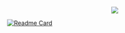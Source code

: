 
<p align="center" margin_top=-20px>
  <a href="https://skillicons.dev">
    <img src="https://skillicons.dev/icons?i=html,css,js,react,ts,bootstrap,htmx,php,sass,java,py,svelte,yarn,swift,jest,mongodb,mysql,nextjs,nodejs,express,flutter,npm,vite,git,bash,powershell&theme=dark" />
  </a>
</p>

[![Readme Card](https://github-readme-stats.vercel.app/api/pin/?username=YamaiKaguya&repo=Profile&bg_color=000000&text_color=c6c6c6&card_width=500&title_color=ffffff&icon_color=b29bc9&border_color=ffffff)](https://github.com/YamaiKaguya/Profile)
